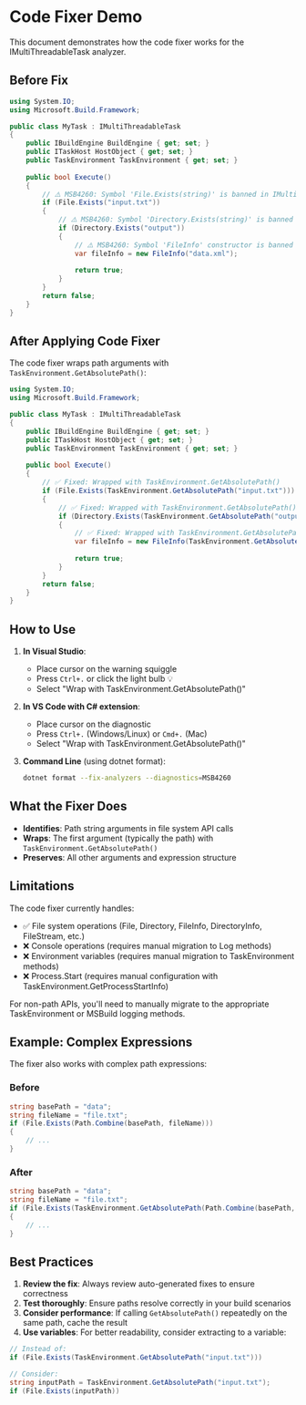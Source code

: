 # Code Fixer Demo

This document demonstrates how the code fixer works for the IMultiThreadableTask analyzer.

## Before Fix

```csharp
using System.IO;
using Microsoft.Build.Framework;

public class MyTask : IMultiThreadableTask
{
    public IBuildEngine BuildEngine { get; set; }
    public ITaskHost HostObject { get; set; }
    public TaskEnvironment TaskEnvironment { get; set; }
    
    public bool Execute()
    {
        // ⚠️ MSB4260: Symbol 'File.Exists(string)' is banned in IMultiThreadableTask implementations
        if (File.Exists("input.txt"))
        {
            // ⚠️ MSB4260: Symbol 'Directory.Exists(string)' is banned
            if (Directory.Exists("output"))
            {
                // ⚠️ MSB4260: Symbol 'FileInfo' constructor is banned
                var fileInfo = new FileInfo("data.xml");
                
                return true;
            }
        }
        return false;
    }
}
```

## After Applying Code Fixer

The code fixer wraps path arguments with `TaskEnvironment.GetAbsolutePath()`:

```csharp
using System.IO;
using Microsoft.Build.Framework;

public class MyTask : IMultiThreadableTask
{
    public IBuildEngine BuildEngine { get; set; }
    public ITaskHost HostObject { get; set; }
    public TaskEnvironment TaskEnvironment { get; set; }
    
    public bool Execute()
    {
        // ✅ Fixed: Wrapped with TaskEnvironment.GetAbsolutePath()
        if (File.Exists(TaskEnvironment.GetAbsolutePath("input.txt")))
        {
            // ✅ Fixed: Wrapped with TaskEnvironment.GetAbsolutePath()
            if (Directory.Exists(TaskEnvironment.GetAbsolutePath("output")))
            {
                // ✅ Fixed: Wrapped with TaskEnvironment.GetAbsolutePath()
                var fileInfo = new FileInfo(TaskEnvironment.GetAbsolutePath("data.xml"));
                
                return true;
            }
        }
        return false;
    }
}
```

## How to Use

1. **In Visual Studio**: 
   - Place cursor on the warning squiggle
   - Press `Ctrl+.` or click the light bulb 💡
   - Select "Wrap with TaskEnvironment.GetAbsolutePath()"

2. **In VS Code with C# extension**:
   - Place cursor on the diagnostic
   - Press `Ctrl+.` (Windows/Linux) or `Cmd+.` (Mac)
   - Select "Wrap with TaskEnvironment.GetAbsolutePath()"

3. **Command Line** (using dotnet format):
   ```bash
   dotnet format --fix-analyzers --diagnostics=MSB4260
   ```

## What the Fixer Does

- **Identifies**: Path string arguments in file system API calls
- **Wraps**: The first argument (typically the path) with `TaskEnvironment.GetAbsolutePath()`
- **Preserves**: All other arguments and expression structure

## Limitations

The code fixer currently handles:
- ✅ File system operations (File, Directory, FileInfo, DirectoryInfo, FileStream, etc.)
- ❌ Console operations (requires manual migration to Log methods)
- ❌ Environment variables (requires manual migration to TaskEnvironment methods)
- ❌ Process.Start (requires manual configuration with TaskEnvironment.GetProcessStartInfo)

For non-path APIs, you'll need to manually migrate to the appropriate TaskEnvironment or MSBuild logging methods.

## Example: Complex Expressions

The fixer also works with complex path expressions:

### Before
```csharp
string basePath = "data";
string fileName = "file.txt";
if (File.Exists(Path.Combine(basePath, fileName)))
{
    // ...
}
```

### After
```csharp
string basePath = "data";
string fileName = "file.txt";
if (File.Exists(TaskEnvironment.GetAbsolutePath(Path.Combine(basePath, fileName))))
{
    // ...
}
```

## Best Practices

1. **Review the fix**: Always review auto-generated fixes to ensure correctness
2. **Test thoroughly**: Ensure paths resolve correctly in your build scenarios
3. **Consider performance**: If calling `GetAbsolutePath()` repeatedly on the same path, cache the result
4. **Use variables**: For better readability, consider extracting to a variable:

```csharp
// Instead of:
if (File.Exists(TaskEnvironment.GetAbsolutePath("input.txt")))

// Consider:
string inputPath = TaskEnvironment.GetAbsolutePath("input.txt");
if (File.Exists(inputPath))
```
